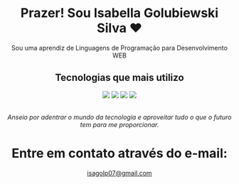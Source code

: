 <div align="center">
  <h1>Prazer! Sou Isabella Golubiewski Silva ❤️</h1>
  <p>Sou uma aprendiz de Linguagens de Programação para Desenvolvimento WEB</p>
</div>

<h2 align="center">Tecnologias que mais utilizo</h2>
<div align="center" style="display: inline_block">
  <img src="https://img.shields.io/badge/react-%2320232a.svg?style=for-the-badge&logo=react&logoColor=%2361DAFB">
  <img src="https://img.shields.io/badge/node.js-6DA55F?style=for-the-badge&logo=node.js&logoColor=white">
  <img src="https://img.shields.io/badge/express.js-%23404d59.svg?style=for-the-badge&logo=express&logoColor=%2361DAFB">
  <img src="https://img.shields.io/badge/MySQL-00000F?style=for-the-badge&logo=mysql&logoColor=white">
</div>
<br>
<p align="center"><em>Anseio por adentrar o mundo da tecnologia e aproveitar tudo o que o futuro tem para me proporcionar. </em></p>

<div align="center">
  <h1 align="center">Entre em contato através do e-mail:</h1>
  <a href="mailto:isagolp07@gmail.com" align="center">isagolp07@gmail.com</a>
</div>
